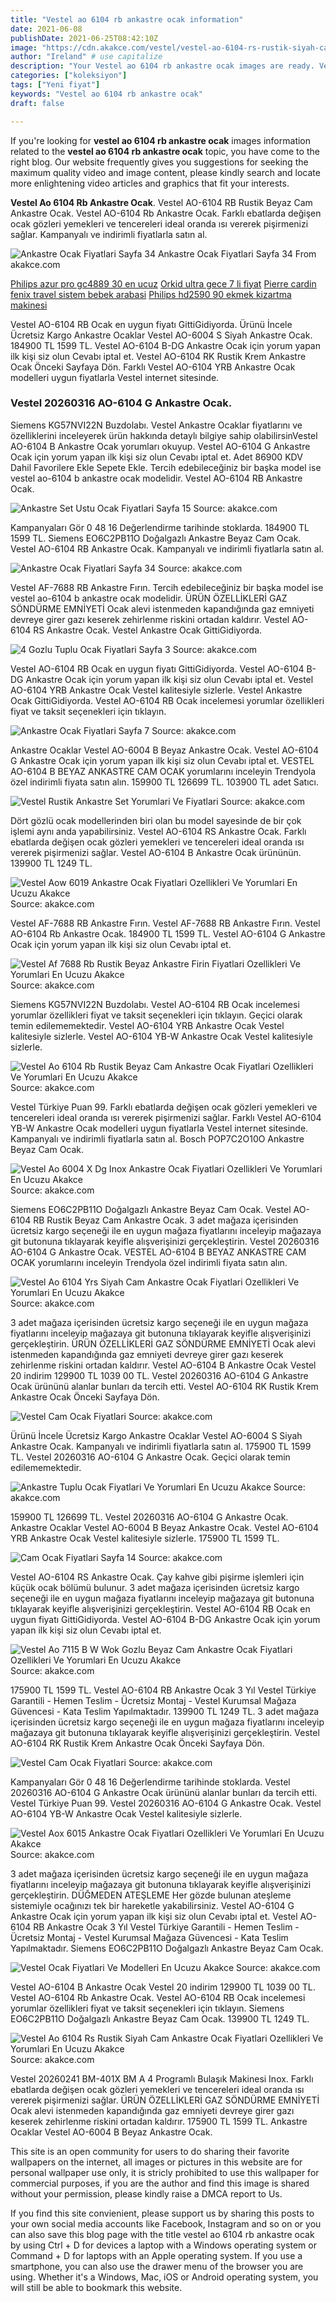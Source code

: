 ```yaml
---
title: "Vestel ao 6104 rb ankastre ocak information"
date: 2021-06-08
publishDate: 2021-06-25T08:42:10Z
image: "https://cdn.akakce.com/vestel/vestel-ao-6104-rs-rustik-siyah-cam-ankastre-z.jpg"
author: "Ireland" # use capitalize
description: "Your Vestel ao 6104 rb ankastre ocak images are ready. Vestel ao 6104 rb ankastre ocak are a topic that is being searched for and liked by netizens today. You can Find and Download the Vestel ao 6104 rb ankastre ocak files here. Get all free photos and vectors."
categories: ["koleksiyon"]
tags: ["Yeni fiyat"]
keywords: "Vestel ao 6104 rb ankastre ocak"
draft: false

---
```


If you're looking for **vestel ao 6104 rb ankastre ocak** images information related to the **vestel ao 6104 rb ankastre ocak** topic, you have come to the right  blog.  Our website frequently  gives you  suggestions  for seeking  the maximum  quality video and image  content, please kindly search and locate more enlightening video articles and graphics  that fit your interests.

**Vestel Ao 6104 Rb Ankastre Ocak**. Vestel AO-6104 RB Rustik Beyaz Cam Ankastre Ocak. Vestel AO-6104 Rb Ankastre Ocak. Farklı ebatlarda değişen ocak gözleri yemekleri ve tencereleri ideal oranda ısı vererek pişirmenizi sağlar. Kampanyalı ve indirimli fiyatlarla satın al.

![Ankastre Ocak Fiyatlari Sayfa 34](https://cdn.akakce.com/vestel/vestel-ao-6114-yb-d-beyaz-cam-ankastre-x.jpg "Ankastre Ocak Fiyatlari Sayfa 34")
Ankastre Ocak Fiyatlari Sayfa 34 From akakce.com

[Philips azur pro gc4889 30 en ucuz](/philips-azur-pro-gc4889-30-en-ucuz/)
[Orkid ultra gece 7 li fiyat](/orkid-ultra-gece-7-li-fiyat/)
[Pierre cardin fenix travel sistem bebek arabasi](/pierre-cardin-fenix-travel-sistem-bebek-arabasi/)
[Philips hd2590 90 ekmek kizartma makinesi](/philips-hd2590-90-ekmek-kizartma-makinesi/)

Vestel AO-6104 RB Ocak en uygun fiyatı GittiGidiyorda. Ürünü İncele Ücretsiz Kargo Ankastre Ocaklar Vestel AO-6004 S Siyah Ankastre Ocak. 184900 TL 1599 TL. Vestel AO-6104 B-DG Ankastre Ocak için yorum yapan ilk kişi siz olun Cevabı iptal et. Vestel AO-6104 RK Rustik Krem Ankastre Ocak Önceki Sayfaya Dön. Farklı Vestel AO-6104 YRB Ankastre Ocak modelleri uygun fiyatlarla Vestel internet sitesinde.

### Vestel 20260316 AO-6104 G Ankastre Ocak.

Siemens KG57NVI22N Buzdolabı. Vestel Ankastre Ocaklar fiyatlarını ve özelliklerini inceleyerek ürün hakkında detaylı bilgiye sahip olabilirsinVestel AO-6104 B Ankastre Ocak yorumları okuyup. Vestel AO-6104 G Ankastre Ocak için yorum yapan ilk kişi siz olun Cevabı iptal et. Adet 86900 KDV Dahil Favorilere Ekle Sepete Ekle. Tercih edebileceğiniz bir başka model ise vestel ao-6104 b ankastre ocak modelidir. Vestel AO-6104 RB Ankastre Ocak.


![Ankastre Set Ustu Ocak Fiyatlari Sayfa 15](https://cdn.akakce.com/arcelik/arcelik-ocdk-660-d3ws-wok-gozlu-siyah-cam-ankastre-x.jpg "Ankastre Set Ustu Ocak Fiyatlari Sayfa 15")
Source: akakce.com

Kampanyaları Gör 0 48 16 Değerlendirme tarihinde stoklarda. 184900 TL 1599 TL. Siemens EO6C2PB11O Doğalgazlı Ankastre Beyaz Cam Ocak. Vestel AO-6104 RB Ankastre Ocak. Kampanyalı ve indirimli fiyatlarla satın al.

![Ankastre Ocak Fiyatlari Sayfa 34](https://cdn.akakce.com/vestel/vestel-ao-6114-yb-d-beyaz-cam-ankastre-x.jpg "Ankastre Ocak Fiyatlari Sayfa 34")
Source: akakce.com

Vestel AF-7688 RB Ankastre Fırın. Tercih edebileceğiniz bir başka model ise vestel ao-6104 b ankastre ocak modelidir. ÜRÜN ÖZELLİKLERİ GAZ SÖNDÜRME EMNİYETİ Ocak alevi istenmeden kapandığında gaz emniyeti devreye girer gazı keserek zehirlenme riskini ortadan kaldırır. Vestel AO-6104 RS Ankastre Ocak. Vestel Ankastre Ocak GittiGidiyorda.

![4 Gozlu Tuplu Ocak Fiyatlari Sayfa 3](https://cdn.akakce.com/beko/beko-bocl-t-6510-eg-gri-cam-ankastre-x.jpg "4 Gozlu Tuplu Ocak Fiyatlari Sayfa 3")
Source: akakce.com

Vestel AO-6104 RB Ocak en uygun fiyatı GittiGidiyorda. Vestel AO-6104 B-DG Ankastre Ocak için yorum yapan ilk kişi siz olun Cevabı iptal et. Vestel AO-6104 YRB Ankastre Ocak Vestel kalitesiyle sizlerle. Vestel Ankastre Ocak GittiGidiyorda. Vestel AO-6104 RB Ocak incelemesi yorumlar özellikleri fiyat ve taksit seçenekleri için tıklayın.

![Ankastre Ocak Fiyatlari Sayfa 7](https://cdn.akakce.com/siemens/siemens-eb6c5pb80o-dogalgazli-ankastre-celik-x.jpg "Ankastre Ocak Fiyatlari Sayfa 7")
Source: akakce.com

Ankastre Ocaklar Vestel AO-6004 B Beyaz Ankastre Ocak. Vestel AO-6104 G Ankastre Ocak için yorum yapan ilk kişi siz olun Cevabı iptal et. VESTEL AO-6104 B BEYAZ ANKASTRE CAM OCAK yorumlarını inceleyin Trendyola özel indirimli fiyata satın alın. 159900 TL 126699 TL. 103900 TL adet Satıcı.

![Vestel Rustik Ankastre Set Yorumlari Ve Fiyatlari](https://iis-akakce.akamaized.net/p.x?%2F%2Fn11scdn%2Eakamaized%2Enet%2Fa1%2F1024%2Felektronik%2Fankastre%2Dsetler%2Fvestel%2Drustik%2Daf%2D7688%2Drb%2Dao%2D6104%2Dyrb%2Dad%2D6002%2Drb%2Dbeyaz%2Dankastre%2Dset%5F%5F0975710422658554%2Ejpg "Vestel Rustik Ankastre Set Yorumlari Ve Fiyatlari")
Source: akakce.com

Dört gözlü ocak modellerinden biri olan bu model sayesinde de bir çok işlemi aynı anda yapabilirsiniz. Vestel AO-6104 RS Ankastre Ocak. Farklı ebatlarda değişen ocak gözleri yemekleri ve tencereleri ideal oranda ısı vererek pişirmenizi sağlar. Vestel AO-6104 B Ankastre Ocak ürününün. 139900 TL 1249 TL.

![Vestel Aow 6019 Ankastre Ocak Fiyatlari Ozellikleri Ve Yorumlari En Ucuzu Akakce](https://cdn.akakce.com/vestel/vestel-aow-6019-z.jpg "Vestel Aow 6019 Ankastre Ocak Fiyatlari Ozellikleri Ve Yorumlari En Ucuzu Akakce")
Source: akakce.com

Vestel AF-7688 RB Ankastre Fırın. Vestel AF-7688 RB Ankastre Fırın. Vestel AO-6104 Rb Ankastre Ocak. 184900 TL 1599 TL. Vestel AO-6104 G Ankastre Ocak için yorum yapan ilk kişi siz olun Cevabı iptal et.

![Vestel Af 7688 Rb Rustik Beyaz Ankastre Firin Fiyatlari Ozellikleri Ve Yorumlari En Ucuzu Akakce](https://cdn.akakce.com/vestel/vestel-af-7688-rb-rustik-beyaz-ankastre-z.jpg "Vestel Af 7688 Rb Rustik Beyaz Ankastre Firin Fiyatlari Ozellikleri Ve Yorumlari En Ucuzu Akakce")
Source: akakce.com

Siemens KG57NVI22N Buzdolabı. Vestel AO-6104 RB Ocak incelemesi yorumlar özellikleri fiyat ve taksit seçenekleri için tıklayın. Geçici olarak temin edilememektedir. Vestel AO-6104 YRB Ankastre Ocak Vestel kalitesiyle sizlerle. Vestel AO-6104 YB-W Ankastre Ocak Vestel kalitesiyle sizlerle.

![Vestel Ao 6104 Rb Rustik Beyaz Cam Ankastre Ocak Fiyatlari Ozellikleri Ve Yorumlari En Ucuzu Akakce](https://cdn.akakce.com/vestel/vestel-ao-6104-rb-rustik-beyaz-cam-ankastre-z.jpg "Vestel Ao 6104 Rb Rustik Beyaz Cam Ankastre Ocak Fiyatlari Ozellikleri Ve Yorumlari En Ucuzu Akakce")
Source: akakce.com

Vestel Türkiye Puan 99. Farklı ebatlarda değişen ocak gözleri yemekleri ve tencereleri ideal oranda ısı vererek pişirmenizi sağlar. Farklı Vestel AO-6104 YB-W Ankastre Ocak modelleri uygun fiyatlarla Vestel internet sitesinde. Kampanyalı ve indirimli fiyatlarla satın al. Bosch POP7C2O10O Ankastre Beyaz Cam Ocak.

![Vestel Ao 6004 X Dg Inox Ankastre Ocak Fiyatlari Ozellikleri Ve Yorumlari En Ucuzu Akakce](https://cdn.akakce.com/vestel/vestel-ao-6004-x-dg-inox-z.jpg "Vestel Ao 6004 X Dg Inox Ankastre Ocak Fiyatlari Ozellikleri Ve Yorumlari En Ucuzu Akakce")
Source: akakce.com

Siemens EO6C2PB11O Doğalgazlı Ankastre Beyaz Cam Ocak. Vestel AO-6104 RB Rustik Beyaz Cam Ankastre Ocak. 3 adet mağaza içerisinden ücretsiz kargo seçeneği ile en uygun mağaza fiyatlarını inceleyip mağazaya git butonuna tıklayarak keyifle alışverişinizi gerçekleştirin. Vestel 20260316 AO-6104 G Ankastre Ocak. VESTEL AO-6104 B BEYAZ ANKASTRE CAM OCAK yorumlarını inceleyin Trendyola özel indirimli fiyata satın alın.

![Vestel Ao 6104 Yrs Siyah Cam Ankastre Ocak Fiyatlari Ozellikleri Ve Yorumlari En Ucuzu Akakce](https://cdn.akakce.com/vestel/vestel-ao-6104-yrs-siyah-cam-ankastre-z.jpg "Vestel Ao 6104 Yrs Siyah Cam Ankastre Ocak Fiyatlari Ozellikleri Ve Yorumlari En Ucuzu Akakce")
Source: akakce.com

3 adet mağaza içerisinden ücretsiz kargo seçeneği ile en uygun mağaza fiyatlarını inceleyip mağazaya git butonuna tıklayarak keyifle alışverişinizi gerçekleştirin. ÜRÜN ÖZELLİKLERİ GAZ SÖNDÜRME EMNİYETİ Ocak alevi istenmeden kapandığında gaz emniyeti devreye girer gazı keserek zehirlenme riskini ortadan kaldırır. Vestel AO-6104 B Ankastre Ocak Vestel 20 indirim 129900 TL 1039 00 TL. Vestel 20260316 AO-6104 G Ankastre Ocak ürününü alanlar bunları da tercih etti. Vestel AO-6104 RK Rustik Krem Ankastre Ocak Önceki Sayfaya Dön.

![Vestel Cam Ocak Fiyatlari](https://cdn.akakce.com/vestel/vestel-ao-9115-yb-dw-wok-gozlu-beyaz-cam-ankastre-x.jpg "Vestel Cam Ocak Fiyatlari")
Source: akakce.com

Ürünü İncele Ücretsiz Kargo Ankastre Ocaklar Vestel AO-6004 S Siyah Ankastre Ocak. Kampanyalı ve indirimli fiyatlarla satın al. 175900 TL 1599 TL. Vestel 20260316 AO-6104 G Ankastre Ocak. Geçici olarak temin edilememektedir.

![Ankastre Tuplu Ocak Fiyatlari Ve Yorumlari En Ucuzu Akakce](https://iis-akakce.akamaized.net/p.x?%2F%2Fmcdn01%2Egittigidiyor%2Enet%2F57274%2F572742105%5F0%2Ejpg "Ankastre Tuplu Ocak Fiyatlari Ve Yorumlari En Ucuzu Akakce")
Source: akakce.com

159900 TL 126699 TL. Vestel 20260316 AO-6104 G Ankastre Ocak. Ankastre Ocaklar Vestel AO-6004 B Beyaz Ankastre Ocak. Vestel AO-6104 YRB Ankastre Ocak Vestel kalitesiyle sizlerle. 175900 TL 1599 TL.

![Cam Ocak Fiyatlari Sayfa 14](https://cdn.akakce.com/bosch/bosch-pop6c6b11l-lpg-li-siyah-cam-ankastre-x.jpg "Cam Ocak Fiyatlari Sayfa 14")
Source: akakce.com

Vestel AO-6104 RS Ankastre Ocak. Çay kahve gibi pişirme işlemleri için küçük ocak bölümü bulunur. 3 adet mağaza içerisinden ücretsiz kargo seçeneği ile en uygun mağaza fiyatlarını inceleyip mağazaya git butonuna tıklayarak keyifle alışverişinizi gerçekleştirin. Vestel AO-6104 RB Ocak en uygun fiyatı GittiGidiyorda. Vestel AO-6104 B-DG Ankastre Ocak için yorum yapan ilk kişi siz olun Cevabı iptal et.

![Vestel Ao 7115 B W Wok Gozlu Beyaz Cam Ankastre Ocak Fiyatlari Ozellikleri Ve Yorumlari En Ucuzu Akakce](https://cdn.akakce.com/vestel/vestel-ao-7115-b-w-wok-gozlu-beyaz-cam-z.jpg "Vestel Ao 7115 B W Wok Gozlu Beyaz Cam Ankastre Ocak Fiyatlari Ozellikleri Ve Yorumlari En Ucuzu Akakce")
Source: akakce.com

175900 TL 1599 TL. Vestel AO-6104 RB Ankastre Ocak 3 Yıl Vestel Türkiye Garantili - Hemen Teslim - Ücretsiz Montaj - Vestel Kurumsal Mağaza Güvencesi - Kata Teslim Yapılmaktadır. 139900 TL 1249 TL. 3 adet mağaza içerisinden ücretsiz kargo seçeneği ile en uygun mağaza fiyatlarını inceleyip mağazaya git butonuna tıklayarak keyifle alışverişinizi gerçekleştirin. Vestel AO-6104 RK Rustik Krem Ankastre Ocak Önceki Sayfaya Dön.

![Vestel Cam Ocak Fiyatlari](https://iis-akakce.akamaized.net/p.x?%2F%2Fmcdn01%2Egittigidiyor%2Enet%2F68351%2F683517593%5F0%2Ejpg "Vestel Cam Ocak Fiyatlari")
Source: akakce.com

Kampanyaları Gör 0 48 16 Değerlendirme tarihinde stoklarda. Vestel 20260316 AO-6104 G Ankastre Ocak ürününü alanlar bunları da tercih etti. Vestel Türkiye Puan 99. Vestel 20260316 AO-6104 G Ankastre Ocak. Vestel AO-6104 YB-W Ankastre Ocak Vestel kalitesiyle sizlerle.

![Vestel Aox 6015 Ankastre Ocak Fiyatlari Ozellikleri Ve Yorumlari En Ucuzu Akakce](https://cdn.akakce.com/vestel/vestel-aox-6015-z.jpg "Vestel Aox 6015 Ankastre Ocak Fiyatlari Ozellikleri Ve Yorumlari En Ucuzu Akakce")
Source: akakce.com

3 adet mağaza içerisinden ücretsiz kargo seçeneği ile en uygun mağaza fiyatlarını inceleyip mağazaya git butonuna tıklayarak keyifle alışverişinizi gerçekleştirin. DÜĞMEDEN ATEŞLEME Her gözde bulunan ateşleme sistemiyle ocağınızı tek bir hareketle yakabilirsiniz. Vestel AO-6104 G Ankastre Ocak için yorum yapan ilk kişi siz olun Cevabı iptal et. Vestel AO-6104 RB Ankastre Ocak 3 Yıl Vestel Türkiye Garantili - Hemen Teslim - Ücretsiz Montaj - Vestel Kurumsal Mağaza Güvencesi - Kata Teslim Yapılmaktadır. Siemens EO6C2PB11O Doğalgazlı Ankastre Beyaz Cam Ocak.

![Vestel Ocak Fiyatlari Ve Modelleri En Ucuzu Akakce](https://cdn.akakce.com/vestel/vestel-ao-6104-g-gri-cam-ankastre-x.jpg "Vestel Ocak Fiyatlari Ve Modelleri En Ucuzu Akakce")
Source: akakce.com

Vestel AO-6104 B Ankastre Ocak Vestel 20 indirim 129900 TL 1039 00 TL. Vestel AO-6104 Rb Ankastre Ocak. Vestel AO-6104 RB Ocak incelemesi yorumlar özellikleri fiyat ve taksit seçenekleri için tıklayın. Siemens EO6C2PB11O Doğalgazlı Ankastre Beyaz Cam Ocak. 139900 TL 1249 TL.

![Vestel Ao 6104 Rs Rustik Siyah Cam Ankastre Ocak Fiyatlari Ozellikleri Ve Yorumlari En Ucuzu Akakce](https://cdn.akakce.com/vestel/vestel-ao-6104-rs-rustik-siyah-cam-ankastre-z.jpg "Vestel Ao 6104 Rs Rustik Siyah Cam Ankastre Ocak Fiyatlari Ozellikleri Ve Yorumlari En Ucuzu Akakce")
Source: akakce.com

Vestel 20260241 BM-401X BM A 4 Programlı Bulaşık Makinesi Inox. Farklı ebatlarda değişen ocak gözleri yemekleri ve tencereleri ideal oranda ısı vererek pişirmenizi sağlar. ÜRÜN ÖZELLİKLERİ GAZ SÖNDÜRME EMNİYETİ Ocak alevi istenmeden kapandığında gaz emniyeti devreye girer gazı keserek zehirlenme riskini ortadan kaldırır. 175900 TL 1599 TL. Ankastre Ocaklar Vestel AO-6004 B Beyaz Ankastre Ocak.

This site is an open community for users to do sharing their favorite wallpapers on the internet, all images or pictures in this website are for personal wallpaper use only, it is stricly prohibited to use this wallpaper for commercial purposes, if you are the author and find this image is shared without your permission, please kindly raise a DMCA report to Us.

If you find this site convienient, please support us by sharing this posts to your own social media accounts like Facebook, Instagram and so on or you can also save this blog page with the title vestel ao 6104 rb ankastre ocak by using Ctrl + D for devices a laptop with a Windows operating system or Command + D for laptops with an Apple operating system. If you use a smartphone, you can also use the drawer menu of the browser you are using. Whether it's a Windows, Mac, iOS or Android operating system, you will still be able to bookmark this website.
